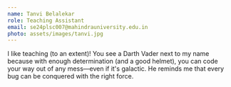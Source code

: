 ```yaml
---
name: Tanvi Belalekar
role: Teaching Assistant
email: se24plsc007@mahindrauniversity.edu.in
photo: assets/images/tanvi.jpg
---
```

I like teaching (to an extent)! You see a Darth Vader next to my name because with enough determination (and a good helmet), you can code your way out of any mess—even if it's galactic. He reminds me that every bug can be conquered with the right force.

